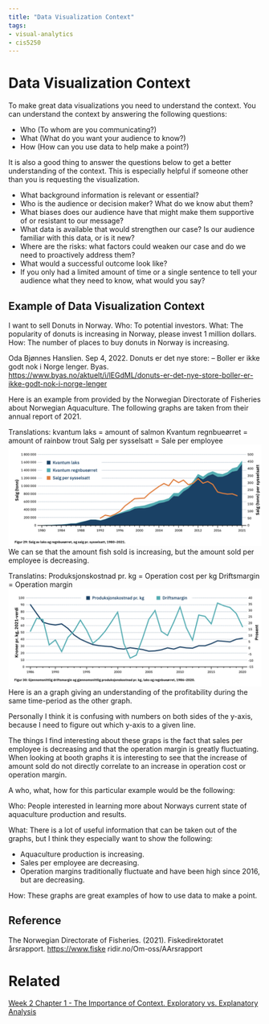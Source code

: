 ```yaml
---
title: "Data Visualization Context"
tags:
- visual-analytics 
- cis5250 
---
```

# Data Visualization Context
To make great data visualizations you need to understand the context. You can understand the context by answering the following questions:
- Who (To whom are you communicating?)
- What (What do you want your audience to know?)
- How (How can you use data to help make a point?)

It is also a good thing to answer the questions below to get a better understanding of the context. This is especially helpful if someone other than you is requesting the visualization.
- What background information is relevant or essential?
- Who is the audience or decision maker? What do we know abut them?
- What biases does our audience have that might make them supportive of or resistant to our message?
- What data is available that would strengthen our case? Is our audience familiar with this data, or is it new?
- Where are the risks: what factors could weaken our case and do we need to proactively address them?
- What would a successful outcome look like?
- If you only had a limited amount of time or a single sentence to tell your audience what they need to know, what would you say?

## Example of Data Visualization Context
I want to sell Donuts in Norway.
Who: To potential investors.
What: The popularity of donuts is increasing in Norway, please invest 1 million dollars.
How: The number of places to buy donuts in Norway is increasing.

Oda Bjønnes Hanslien. Sep 4, 2022. Donuts er det nye store: – Boller er ikke godt nok i Norge lenger. Byas. https://www.byas.no/aktuelt/i/lEGdML/donuts-er-det-nye-store-boller-er-ikke-godt-nok-i-norge-lenger

Here is an example from provided by the Norwegian Directorate of Fisheries about Norwegian Aquaculture. The following graphs are taken from their annual report of 2021.

Translations:
kvantum laks = amount of salmon
Kvantum regnbueørret = amount of rainbow trout
Salg per sysselsatt = Sale per employee
![](attachments/Pasted%20image%2020220906213748.png)
We can se that the amount fish sold is increasing, but the amount sold per employee is decreasing.

Translatins:
Produksjonskostnad pr. kg = Operation cost per kg
Driftsmargin = Operation margin
![](attachments/Pasted%20image%2020220906213442.png)
Here is an a graph giving an understanding of the profitability during the same time-period as the other graph.

Personally I think it is confusing with numbers on both sides of the y-axis, because I need to figure out which y-axis to a given line.

The things I find interesting about these graps is the fact that sales per employee is decreasing and that the operation margin is greatly fluctuating.
When looking at booth graphs it is interesting to see that the increase of amount sold do not directly correlate to an increase in operation cost or operation margin.

A who, what, how for this particular example would be the following:

Who: People interested in learning more about Norways current state of aquaculture production and results.

What: There is a lot of useful information that can be taken out of the graphs, but I think they especially want to show the following:
- Aquaculture production is increasing.
- Sales per employee are decreasing.
- Operation margins traditionally fluctuate and have been high since 2016, but are decreasing.

How: These graphs are great examples of how to use data to make a point.

## Reference
The Norwegian Directorate of Fisheries. (2021). Fiskedirektoratet årsrapport. https://www.fiske
    ridir.no/Om-oss/AArsrapport

# Related
[Week 2 Chapter 1 - The Importance of Context. Exploratory vs. Explanatory Analysis](Week%202%20Chapter%201%20-%20The%20Importance%20of%20Context.%20Exploratory%20vs.%20Explanatory%20Analysis.md)

